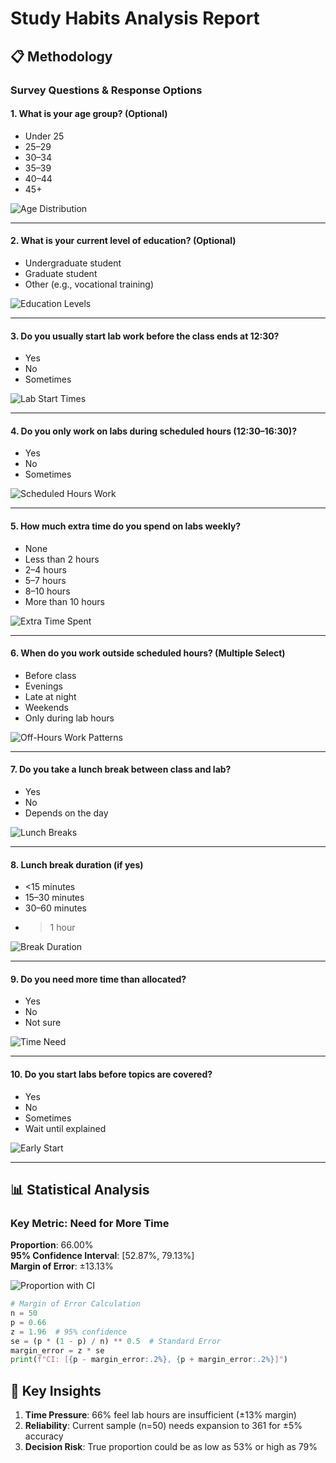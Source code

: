 # Study Habits Analysis Report

## 📋 Methodology

### Survey Questions & Response Options

#### 1. What is your age group? (Optional)
- Under 25  
- 25–29  
- 30–34  
- 35–39  
- 40–44  
- 45+  

![Age Distribution](./visuals/age.png)

---

#### 2. What is your current level of education? (Optional)
- Undergraduate student  
- Graduate student  
- Other (e.g., vocational training)  

![Education Levels](./visuals/education.png)

---

#### 3. Do you usually start lab work before the class ends at 12:30?
- Yes  
- No  
- Sometimes  

![Lab Start Times](./visuals/start-lab-before-class.png)

---

#### 4. Do you only work on labs during scheduled hours (12:30–16:30)?
- Yes  
- No  
- Sometimes  

![Scheduled Hours Work](./visuals/work-during-lab-hours.png)

---

#### 5. How much extra time do you spend on labs weekly?
- None  
- Less than 2 hours  
- 2–4 hours  
- 5–7 hours  
- 8–10 hours  
- More than 10 hours  

![Extra Time Spent](./visuals/extra-time.png)

---

#### 6. When do you work outside scheduled hours? (Multiple Select)
- Before class  
- Evenings  
- Late at night  
- Weekends  
- Only during lab hours  

![Off-Hours Work Patterns](./visuals/outside-hours-times.png)

---

#### 7. Do you take a lunch break between class and lab?
- Yes  
- No  
- Depends on the day  

![Lunch Breaks](./visuals/lunch-break.png)

---

#### 8. Lunch break duration (if yes)
- <15 minutes  
- 15–30 minutes  
- 30–60 minutes  
- >1 hour  

![Break Duration](./visuals/lunch-duration.png)

---

#### 9. Do you need more time than allocated?
- Yes  
- No  
- Not sure  

![Time Need](./visuals/need-more-time.png)

---

#### 10. Do you start labs before topics are covered?
- Yes  
- No  
- Sometimes  
- Wait until explained  

![Early Start](./visuals/start-before-topic-covered.png)

---

## 📊 Statistical Analysis

### Key Metric: Need for More Time
**Proportion**: 66.00%  
**95% Confidence Interval**: [52.87%, 79.13%]  
**Margin of Error**: ±13.13%  

![Proportion with CI](./visuals/proportion_ci.png)

```python
# Margin of Error Calculation
n = 50
p = 0.66
z = 1.96  # 95% confidence
se = (p * (1 - p) / n) ** 0.5  # Standard Error
margin_error = z * se
print(f"CI: [{p - margin_error:.2%}, {p + margin_error:.2%}]")
```

## 🧠 Key Insights
1. **Time Pressure**: 66% feel lab hours are insufficient (±13% margin)
2. **Reliability**: Current sample (n=50) needs expansion to 361 for ±5% accuracy
3. **Decision Risk**: True proportion could be as low as 53% or high as 79%

